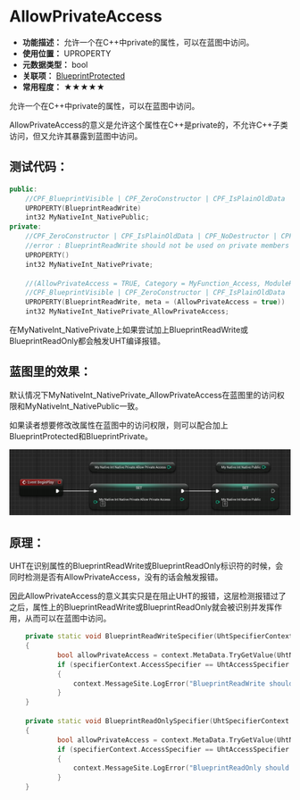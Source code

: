 ﻿# AllowPrivateAccess

- **功能描述：** 允许一个在C++中private的属性，可以在蓝图中访问。
- **使用位置：** UPROPERTY
- **元数据类型：** bool
- **关联项：** [BlueprintProtected](../BlueprintProtected/BlueprintProtected.md)
- **常用程度：** ★★★★★

允许一个在C++中private的属性，可以在蓝图中访问。

AllowPrivateAccess的意义是允许这个属性在C++是private的，不允许C++子类访问，但又允许其暴露到蓝图中访问。

## 测试代码：

```cpp
public:
	//CPF_BlueprintVisible | CPF_ZeroConstructor | CPF_IsPlainOldData | CPF_NoDestructor | CPF_HasGetValueTypeHash | CPF_NativeAccessSpecifierPublic
	UPROPERTY(BlueprintReadWrite)
	int32 MyNativeInt_NativePublic;
private:
	//CPF_ZeroConstructor | CPF_IsPlainOldData | CPF_NoDestructor | CPF_HasGetValueTypeHash | CPF_NativeAccessSpecifierPrivate
	//error : BlueprintReadWrite should not be used on private members
	UPROPERTY()
	int32 MyNativeInt_NativePrivate;

	//(AllowPrivateAccess = TRUE, Category = MyFunction_Access, ModuleRelativePath = Function/MyFunction_Access.h)
	//CPF_BlueprintVisible | CPF_ZeroConstructor | CPF_IsPlainOldData | CPF_NoDestructor | CPF_HasGetValueTypeHash | CPF_NativeAccessSpecifierPrivate
	UPROPERTY(BlueprintReadWrite, meta = (AllowPrivateAccess = true))
	int32 MyNativeInt_NativePrivate_AllowPrivateAccess;
```

在MyNativeInt_NativePrivate上如果尝试加上BlueprintReadWrite或BlueprintReadOnly都会触发UHT编译报错。

## 蓝图里的效果：

默认情况下MyNativeInt_NativePrivate_AllowPrivateAccess在蓝图里的访问权限和MyNativeInt_NativePublic一致。

如果读者想要修改改属性在蓝图中的访问权限，则可以配合加上BlueprintProtected和BlueprintPrivate。

![Untitled](Untitled.png)

## 原理：

UHT在识别属性的BlueprintReadWrite或BlueprintReadOnly标识符的时候，会同时检测是否有AllowPrivateAccess，没有的话会触发报错。

因此AllowPrivateAccess的意义其实只是在阻止UHT的报错，这层检测报错过了之后，属性上的BlueprintReadWrite或BlueprintReadOnly就会被识别并发挥作用，从而可以在蓝图中访问。

```cpp
	private static void BlueprintReadWriteSpecifier(UhtSpecifierContext specifierContext)
	{
			bool allowPrivateAccess = context.MetaData.TryGetValue(UhtNames.AllowPrivateAccess, out string? privateAccessMD) && !privateAccessMD.Equals("false", StringComparison.OrdinalIgnoreCase);
			if (specifierContext.AccessSpecifier == UhtAccessSpecifier.Private && !allowPrivateAccess)
			{
				context.MessageSite.LogError("BlueprintReadWrite should not be used on private members");
			}
	}

	private static void BlueprintReadOnlySpecifier(UhtSpecifierContext specifierContext)
	{
			bool allowPrivateAccess = context.MetaData.TryGetValue(UhtNames.AllowPrivateAccess, out string? privateAccessMD) && !privateAccessMD.Equals("false", StringComparison.OrdinalIgnoreCase);
			if (specifierContext.AccessSpecifier == UhtAccessSpecifier.Private && !allowPrivateAccess)
			{
				context.MessageSite.LogError("BlueprintReadOnly should not be used on private members");
			}
	}

```